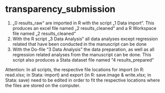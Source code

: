 # transparency_submission

1.	„0 results_raw“ are imported in R with the script „1 Data import“. This produces an excel file named „2 results_cleaned“ and a R Workspace file named „2 results_cleaned“
2.	With the R script „3 Data Analysis“ all data analyses except regression related that have been conducted in the manuscript can be done
3.	With the Do-file “3 Data Analysis” the data preparation, as well as all regression related analyses from the manuscript can be done. This script also produces a Stata dataset file named “4 results_prepared”

Attention: In all scripts, the respective file locations for import (in R: read.xlsx; in Stata: import) and export (in R: save.image & write.xlsx; in Stata: save) need to be edited in order to fit the respective locations where the files are stored on the computer.
